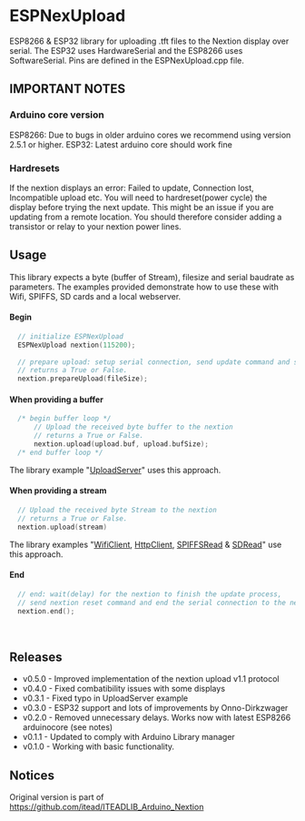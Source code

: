 # ESPNexUpload
ESP8266 & ESP32 library for uploading .tft files to the Nextion display over serial. The ESP32 uses HardwareSerial and the ESP8266 uses SoftwareSerial. Pins are defined in the ESPNexUpload.cpp file.

## IMPORTANT NOTES

### Arduino core version
ESP8266: Due to bugs in older arduino cores we recommend using version 2.5.1 or higher.
ESP32: Latest arduino core should work fine

### Hardresets
If the nextion displays an error: Failed to update, Connection lost, Incompatible upload etc.
You will need to hardreset(power cycle) the display before trying the next update. This might be an issue if you are updating from a remote location. You should therefore consider adding a transistor or relay to your nextion power lines.

## Usage
This library expects a byte (buffer of Stream), filesize and serial baudrate as parameters. The examples provided demonstrate how to use these with Wifi, SPIFFS, SD cards and a local webserver. 

#### Begin
```C++
  // initialize ESPNexUpload
  ESPNexUpload nextion(115200);
  
  // prepare upload: setup serial connection, send update command and send the expected update size
  // returns a True or False.
  nextion.prepareUpload(fileSize);
```

#### When providing a buffer
```C++
  /* begin buffer loop */
      // Upload the received byte buffer to the nextion
      // returns a True or False.
      nextion.upload(upload.buf, upload.bufSize);
  /* end buffer loop */
```
The library example "[UploadServer](examples/UploadServer/UploadServer.ino#L100)" uses this approach.
</br>

#### When providing a stream
```C++
  // Upload the received byte Stream to the nextion
  // returns a True or False.
  nextion.upload(stream)
```
The library examples "[WifiClient](examples/WifiClient/WifiClient.ino#L128), [HttpClient](examples/HttpClient/HttpClient.ino#L123), [SPIFFSRead](examples/SPIFFSRead/SPIFFSRead.ino#L62) & [SDRead](examples/SDRead/SDRead.ino#L61)" use this approach.
</br>

#### End
```C++
  // end: wait(delay) for the nextion to finish the update process,
  // send nextion reset command and end the serial connection to the nextion
  nextion.end();
```
</br>

## Releases
- v0.5.0 - Improved implementation of the nextion upload v1.1 protocol
- v0.4.0 - Fixed combatibility issues with some displays
- v0.3.1 - Fixed typo in UploadServer example
- v0.3.0 - ESP32 support and lots of improvements by Onno-Dirkzwager
- v0.2.0 - Removed unnecessary delays. Works now with latest ESP8266 arduinocore (see notes)
- v0.1.1 - Updated to comply with Arduino Library manager
- v0.1.0 - Working with basic functionality. 

## Notices
Original version is part of https://github.com/itead/ITEADLIB_Arduino_Nextion
